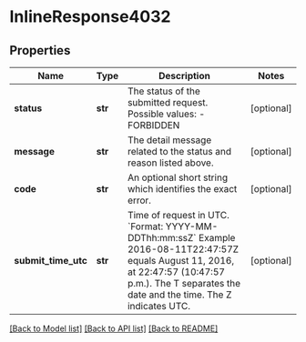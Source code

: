 # InlineResponse4032

## Properties
Name | Type | Description | Notes
------------ | ------------- | ------------- | -------------
**status** | **str** | The status of the submitted request.   Possible values: - FORBIDDEN | [optional] 
**message** | **str** | The detail message related to the status and reason listed above. | [optional] 
**code** | **str** | An optional short string which identifies the exact error. | [optional] 
**submit_time_utc** | **str** | Time of request in UTC. &#x60;Format: YYYY-MM-DDThh:mm:ssZ&#x60;  Example 2016-08-11T22:47:57Z equals August 11, 2016, at 22:47:57 (10:47:57 p.m.). The T separates the date and the time. The Z indicates UTC.  | [optional] 

[[Back to Model list]](../README.md#documentation-for-models) [[Back to API list]](../README.md#documentation-for-api-endpoints) [[Back to README]](../README.md)


